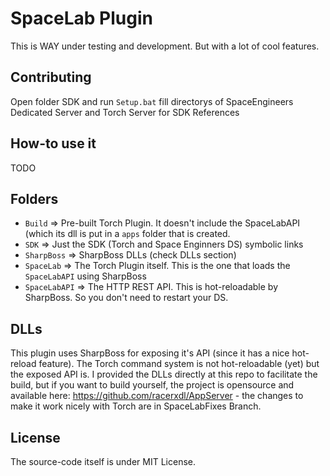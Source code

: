 # SpaceLab Plugin

This is WAY under testing and development. But with a lot of cool features.

## Contributing

Open folder SDK and run `Setup.bat` fill directorys of SpaceEngineers Dedicated Server and Torch Server for SDK References 

## How-to use it

TODO

## Folders

* `Build` => Pre-built Torch Plugin. It doesn't include the SpaceLabAPI (which its dll is put in a `apps` folder that is created.
* `SDK` => Just the SDK (Torch and Space Enginners DS) symbolic links
* `SharpBoss` => SharpBoss DLLs (check DLLs section)
* `SpaceLab` => The Torch Plugin itself. This is the one that loads the `SpaceLabAPI` using SharpBoss
* `SpaceLabAPI` => The HTTP REST API. This is hot-reloadable by SharpBoss. So you don't need to restart your DS.

## DLLs

This plugin uses SharpBoss for exposing it's API (since it has a nice hot-reload feature). The Torch command system is not hot-reloadable (yet) but the exposed API is. I provided the DLLs directly at this repo to facilitate the build, but if you want to build yourself, the project is opensource and available here: https://github.com/racerxdl/AppServer - the changes to make it work nicely with Torch are in SpaceLabFixes Branch.


## License

The source-code itself is under MIT License.
